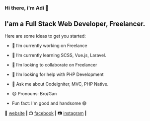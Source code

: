 ### Hi there, i'm Adi 👋

## I'am a Full Stack Web Developer, Freelancer.

Here are some ideas to get you started:

- 🔭 I’m currently working on Freelance
- 🌱 I’m currently learning SCSS, Vue.js, Laravel.
- 👯 I’m looking to collaborate on Freelancer
- 🤔 I’m looking for help with PHP Development
- 💬 Ask me about Codeigniter, MVC, PHP Native.

- 😄 Pronouns: Bro/Gan
- Fun fact: I'm good and handsome 😄 

🏡 [website][website] **|** 
📺 [facebook][facebook] **|** 
📷 [instagram][instagram] **|** 


[website]: https://adiher.netlify.app
[facebook]: https://www.facebook.com/adihernawan.blogspot
[instagram]: https://www.instagram.com/adiher.tech

